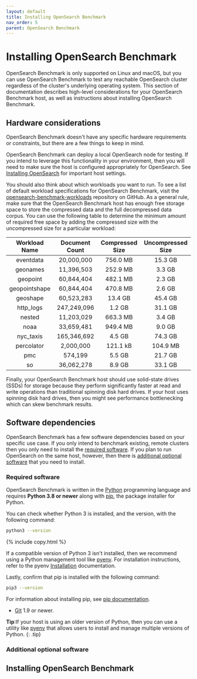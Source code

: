 ```yaml
---
layout: default
title: Installing OpenSearch Benchmark
nav_order: 5
parent: OpenSearch Benchmark
---
```


# Installing OpenSearch Benchmark

OpenSearch Benchmark is only supported on Linux and macOS, but you can use OpenSearch Benchmark to test any reachable OpenSearch cluster regardless of the cluster's underlying operating system. This section of documentation describes high-level considerations for your OpenSearch Benchmark host, as well as instructions about installing OpenSearch Benchmark.

## Hardware considerations

OpenSearch Benchmark doesn't have any specific hardware requirements or constraints, but there are a few things to keep in mind.

OpenSearch Benchmark can deploy a local OpenSearch node for testing. If you intend to leverage this functionality in your environment, then you will need to make sure the host is configured appropriately for OpenSearch. See [Installing OpenSearch]({{site.url}}{{site.baseurl}}/install-and-configure/install-opensearch/index/) for important host settings.

You should also think about which workloads you want to run. To see a list of default workload specifications for OpenSearch Benchmark, visit the [opensearch-benchmark-workloads](https://github.com/opensearch-project/opensearch-benchmark-workloads) repository on GitHub. As a general rule, make sure that the OpenSearch Benchmark host has enough free storage space to store the compressed data and the full decompressed data corpus. You can use the following table to determine the minimum amount of required free space by adding the compressed size with the uncompressed size for a particular workload:

| Workload Name | Document Count | Compressed Size | Uncompressed Size |
| :----: | :----: | :----: | :----: |
| eventdata | 20,000,000 | 756.0 MB | 15.3 GB |
| geonames | 11,396,503 | 252.9 MB | 3.3 GB |
| geopoint | 60,844,404 | 482.1 MB | 2.3 GB |
| geopointshape | 60,844,404 | 470.8 MB | 2.6 GB |
| geoshape | 60,523,283 | 13.4 GB | 45.4 GB |
| http_logs | 247,249,096 | 1.2 GB | 31.1 GB |
| nested | 11,203,029 | 663.3 MB | 3.4 GB |
| noaa | 33,659,481 | 949.4 MB | 9.0 GB |
| nyc_taxis | 165,346,692 | 4.5 GB | 74.3 GB |
| percolator | 2,000,000 | 121.1 kB | 104.9 MB |
| pmc | 574,199 | 5.5 GB | 21.7 GB |
| so | 36,062,278 | 8.9 GB | 33.1 GB |

Finally, your OpenSearch Benchmark host should use solid-state drives (SSDs) for storage because they perform significantly faster at read and write operations than traditional spinning disk hard drives. If your host uses spinning disk hard drives, then you might see performance bottlenecking which can skew benchmark results.

## Software dependencies

OpenSearch Benchmark has a few software dependencies based on your specific use case. If you only intend to benchmark existing, remote clusters then you only need to install the [required software](#required-software). If you plan to run OpenSearch on the same host, however, then there is [additional optional software](#additional-optional-software) that you need to install.

### Required software

OpenSearch Benchmark is written in the [Python](https://www.python.org/) programming language and requires **Python 3.8 or newer** along with [pip](https://pypi.org/project/pip/), the package installer for Python.

You can check whether Python 3 is installed, and the version, with the following command:
```bash
python3 --version
```
{% include copy.html %}

If a compatible version of Python 3 isn't installed, then we recommend using a Python management tool like [pyenv](https://github.com/pyenv/pyenv). For installation instructions, refer to the pyenv [Installation](https://github.com/pyenv/pyenv#installation) documentation.

Lastly, confirm that pip is installed with the following command:
```bash
pip3 --version
```

For information about installing pip, see [pip documentation](https://pip.pypa.io/en/stable/).


- [Git](https://git-scm.com/) 1.9 or newer.



**Tip**:If your host is using an older version of Python, then you can use a utility like [pyenv](https://github.com/pyenv/pyenv) that allows users to install and manage multiple versions of Python.
{: .tip}


### Additional optional software




## Installing OpenSearch Benchmark